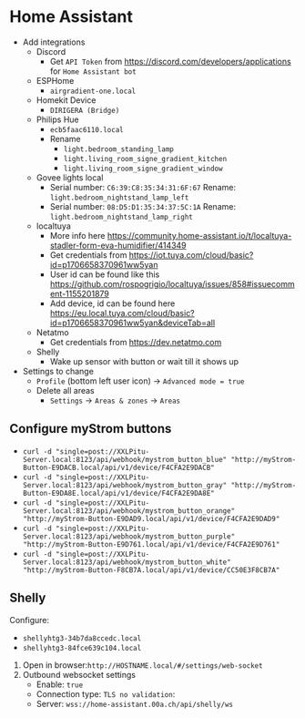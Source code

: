 # Home Assistant

- Add integrations
  - Discord
    - Get `API Token` from <https://discord.com/developers/applications> for `Home Assistant bot`
  - ESPHome
    - `airgradient-one.local`
  - Homekit Device
    - `DIRIGERA (Bridge)`
  - Philips Hue
    - `ecb5faac6110.local`
    - Rename
      - `light.bedroom_standing_lamp`
      - `light.living_room_signe_gradient_kitchen`
      - `light.living_room_signe_gradient_window`
  - Govee lights local
    - Serial number: `C6:39:C8:35:34:31:6F:67`
      Rename: `light.bedroom_nightstand_lamp_left`
    - Serial number: `08:D5:D1:35:34:37:5C:1A`
      Rename: `light.bedroom_nightstand_lamp_right`
  - localtuya
    - More info here <https://community.home-assistant.io/t/localtuya-stadler-form-eva-humidifier/414349>
    - Get credentials from <https://iot.tuya.com/cloud/basic?id=p1706658370961ww5yan>
    - User id can be found like this <https://github.com/rospogrigio/localtuya/issues/858#issuecomment-1155201879>
    - Add device, id can be found here <https://eu.local.tuya.com/cloud/basic?id=p1706658370961ww5yan&deviceTab=all>
  - Netatmo
    - Get credentials from <https://dev.netatmo.com>
  - Shelly
    - Wake up sensor with button or wait till it shows up
- Settings to change
  - `Profile` (bottom left user icon) -> `Advanced mode = true`
  - Delete all areas
    - `Settings` -> `Areas & zones` -> `Areas`

## Configure myStrom buttons

- `curl -d "single=post://XXLPitu-Server.local:8123/api/webhook/mystrom_button_blue" "http://myStrom-Button-E9DACB.local/api/v1/device/F4CFA2E9DACB"`
- `curl -d "single=post://XXLPitu-Server.local:8123/api/webhook/mystrom_button_gray" "http://myStrom-Button-E9DA8E.local/api/v1/device/F4CFA2E9DA8E"`
- `curl -d "single=post://XXLPitu-Server.local:8123/api/webhook/mystrom_button_orange" "http://myStrom-Button-E9DAD9.local/api/v1/device/F4CFA2E9DAD9"`
- `curl -d "single=post://XXLPitu-Server.local:8123/api/webhook/mystrom_button_purple" "http://myStrom-Button-E9D761.local/api/v1/device/F4CFA2E9D761"`
- `curl -d "single=post://XXLPitu-Server.local:8123/api/webhook/mystrom_button_white" "http://myStrom-Button-F8CB7A.local/api/v1/device/CC50E3F8CB7A"`

## Shelly

Configure:

- `shellyhtg3-34b7da8ccedc.local`
- `shellyhtg3-84fce639c104.local`

1. Open in browser:`http://HOSTNAME.local/#/settings/web-socket`
2. Outbound websocket settings
   - Enable: `true`
   - Connection type: `TLS no validation`:
   - Server: `wss://home-assistant.00a.ch/api/shelly/ws`
